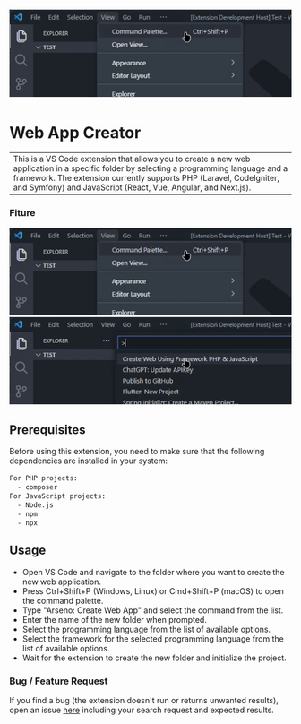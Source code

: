 # ![Open](https://github.com/Arseno11/Extention-VSCode/blob/main/assets/1.gif?raw=true)
# Web App Creator
<table>
<tr>
<td>
  This is a VS Code extension that allows you to create a new web application in a specific folder by selecting a programming language and a framework.
  The extension currently supports PHP (Laravel, CodeIgniter, and Symfony) and JavaScript (React, Vue, Angular, and Next.js).
</td>
</tr>
</table>


### Fiture

![](https://github.com/Arseno11/Extention-VSCode/blob/main/assets/1.gif?raw=true)
![](https://github.com/Arseno11/Extention-VSCode/blob/main/assets/2.gif?raw=true)




## Prerequisites

Before using this extension, you need to make sure that the following dependencies are installed in your system:

    For PHP projects:
      - composer
    For JavaScript projects:
      - Node.js
      - npm
      - npx

<!-- ![](https://iharsh234.github.io/WebApp/images/demo/mobile.png) -->




## Usage

- Open VS Code and navigate to the folder where you want to create the new web application.
- Press Ctrl+Shift+P (Windows, Linux) or Cmd+Shift+P (macOS) to open the command palette.
- Type "Arseno: Create Web App" and select the command from the list.
- Enter the name of the new folder when prompted.
- Select the programming language from the list of available options.
- Select the framework for the selected programming language from the list of available options.
- Wait for the extension to create the new folder and initialize the project.


### Bug / Feature Request

If you find a bug (the extension doesn't run or returns unwanted results), open an issue [here](https://github.com/Arseno11/Extention-VSCode/issues) including your search request and expected results.





